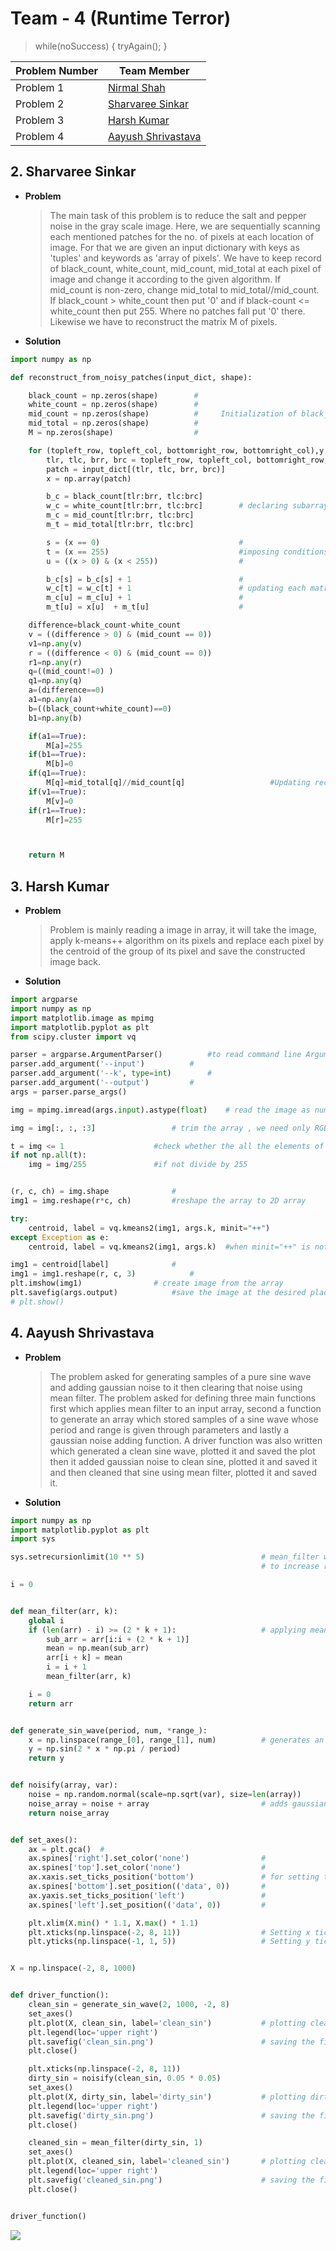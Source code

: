 # Team - 4 (Runtime Terror)
>while(noSuccess) {
        tryAgain();
}

|__Problem Number__|__Team Member__|
|------------------|---------------|
|Problem 1|[Nirmal Shah](https://github.com/nirmalshah123)|
|Problem 2|[Sharvaree Sinkar](https://github.com/sharvaree1921)|
|Problem 3|[Harsh Kumar](https://github.com/gautam32)|
|Problem 4|[Aayush Shrivastava](https://github.com/aayush2200)|

## 2. Sharvaree Sinkar
* __Problem__
    >The main task of this problem is to reduce the salt and pepper noise in the gray scale image.
    Here, we are sequentially scanning each mentioned patches for the no. of pixels at each location
    of image. For that we are given an input dictionary with keys as 'tuples' and keywords as 'array 
    of pixels'. We have to keep record of black_count, white_count, mid_count, mid_total at each pixel of 
    image and change it according to the given algorithm. If mid_count is non-zero, change mid_total to 
    mid_total//mid_count. If black_count > white_count then put '0' and if black-count <= white_count then
    put 255. Where no patches fall put '0' there. Likewise we have to reconstruct the matrix M of pixels.
    
* __Solution__
```python
import numpy as np

def reconstruct_from_noisy_patches(input_dict, shape):

    black_count = np.zeros(shape)        #
    white_count = np.zeros(shape)        #
    mid_count = np.zeros(shape)          #     Initialization of black_count,white_count,mid_count,mid_count,mid_total,M
    mid_total = np.zeros(shape)          #
    M = np.zeros(shape)                  #

    for (topleft_row, topleft_col, bottomright_row, bottomright_col),y in input_dict.items():  # no loop except this!
        tlr, tlc, brr, brc = topleft_row, topleft_col, bottomright_row, bottomright_col
        patch = input_dict[(tlr, tlc, brr, brc)]
        x = np.array(patch)

        b_c = black_count[tlr:brr, tlc:brc]        
        w_c = white_count[tlr:brr, tlc:brc]        # declaring subarrays according to patch
        m_c = mid_count[tlr:brr, tlc:brc]          
        m_t = mid_total[tlr:brr, tlc:brc]          

        s = (x == 0)                               #
        t = (x == 255)                             #imposing conditions
        u = ((x > 0) & (x < 255))                  #

        b_c[s] = b_c[s] + 1                        #
        w_c[t] = w_c[t] + 1                        # updating each matrix sequentially according to patch
        m_c[u] = m_c[u] + 1                        #
        m_t[u] = x[u]  + m_t[u]                    #

    difference=black_count-white_count
    v = ((difference > 0) & (mid_count == 0))
    v1=np.any(v)
    r = ((difference < 0) & (mid_count == 0))
    r1=np.any(r)
    q=((mid_count!=0) )
    q1=np.any(q)
    a=(difference==0)
    a1=np.any(a)
    b=((black_count+white_count)==0)
    b1=np.any(b)

    if(a1==True):
        M[a]=255
    if(b1==True):
        M[b]=0
    if(q1==True):
        M[q]=mid_total[q]//mid_count[q]                   #Updating reconstructed matrix M.
    if(v1==True):
        M[v]=0
    if(r1==True):
        M[r]=255



    return M
 ```
 
## 3. Harsh Kumar
* __Problem__
    >Problem is mainly reading a image in array, it will take the image, apply k-means++ algorithm on its pixels and replace each           pixel by the centroid of the group of its pixel and save the constructed image back.
    
* __Solution__
```python
import argparse
import numpy as np
import matplotlib.image as mpimg
import matplotlib.pyplot as plt
from scipy.cluster import vq

parser = argparse.ArgumentParser()  		#to read command line Arguments
parser.add_argument('--input')			#
parser.add_argument('--k', type=int)		#
parser.add_argument('--output')			#
args = parser.parse_args()

img = mpimg.imread(args.input).astype(float) 	# read the image as numpy array

img = img[:, :, :3]   				# trim the array , we need only RGB values

t = img <= 1 					#check whether the all the elements of array is < 1
if not np.all(t):
    img = img/255  				#if not divide by 255


(r, c, ch) = img.shape   			#
img1 = img.reshape(r*c, ch)			#reshape the array to 2D array

try:
	centroid, label = vq.kmeans2(img1, args.k, minit="++")
except Exception as e:
	centroid, label = vq.kmeans2(img1, args.k)  #when minit="++" is not appropriate for the given inputs

img1 = centroid[label]				#
img1 = img1.reshape(r, c, 3)			#
plt.imshow(img1)  				# create image from the array
plt.savefig(args.output)			#save the image at the desired place
# plt.show()
```

## 4. Aayush Shrivastava
* __Problem__
    >The problem asked for generating samples of a pure sine wave
    and adding gaussian noise to it then clearing that noise using
    mean filter. The problem asked for defining three main functions
    first which applies mean filter to an input array, second a function
    to generate an array which stored samples of a sine wave whose period
    and range is given through parameters and lastly a gaussian noise
    adding function. A driver function was also written which generated
    a clean sine wave, plotted it and saved the plot then it added gaussian
    noise to clean sine, plotted it and saved it and then cleaned that
    sine using mean filter, plotted it and saved it.

* __Solution__
```python
import numpy as np
import matplotlib.pyplot as plt
import sys

sys.setrecursionlimit(10 ** 5)                          # mean_filter was having too many recursions
                                                        # to increase recursion limit

i = 0


def mean_filter(arr, k):
    global i
    if (len(arr) - i) >= (2 * k + 1):                   # applying mean filter to the input array
        sub_arr = arr[i:i + (2 * k + 1)]
        mean = np.mean(sub_arr)
        arr[i + k] = mean
        i = i + 1
        mean_filter(arr, k)

    i = 0
    return arr


def generate_sin_wave(period, num, *range_):
    x = np.linspace(range_[0], range_[1], num)          # generates an array having samples of sine wave
    y = np.sin(2 * x * np.pi / period)
    return y


def noisify(array, var):
    noise = np.random.normal(scale=np.sqrt(var), size=len(array))
    noise_array = noise + array                         # adds gaussian noise to the array passed
    return noise_array


def set_axes():
    ax = plt.gca()  #
    ax.spines['right'].set_color('none')                #
    ax.spines['top'].set_color('none')                  #
    ax.xaxis.set_ticks_position('bottom')               # for setting the axes at origin
    ax.spines['bottom'].set_position(('data', 0))       #
    ax.yaxis.set_ticks_position('left')                 #
    ax.spines['left'].set_position(('data', 0))         #

    plt.xlim(X.min() * 1.1, X.max() * 1.1)
    plt.xticks(np.linspace(-2, 8, 11))                  # Setting x ticks
    plt.yticks(np.linspace(-1, 1, 5))                   # Setting y ticks


X = np.linspace(-2, 8, 1000)


def driver_function():
    clean_sin = generate_sin_wave(2, 1000, -2, 8)
    set_axes()
    plt.plot(X, clean_sin, label='clean_sin')           # plotting clean sin
    plt.legend(loc='upper right')
    plt.savefig('clean_sin.png')                        # saving the file
    plt.close()

    plt.xticks(np.linspace(-2, 8, 11))
    dirty_sin = noisify(clean_sin, 0.05 * 0.05)
    set_axes()
    plt.plot(X, dirty_sin, label='dirty_sin')           # plotting dirty sin
    plt.legend(loc='upper right')
    plt.savefig('dirty_sin.png')                        # saving the file
    plt.close()

    cleaned_sin = mean_filter(dirty_sin, 1)
    set_axes()
    plt.plot(X, cleaned_sin, label='cleaned_sin')       # plotting cleaned sin
    plt.legend(loc='upper right')
    plt.savefig('cleaned_sin.png')                      # saving the file
    plt.close()


driver_function()
```

![](https://github.com/MananKGarg/SOC_20_Virtual_Keyboard/blob/Team-4/Assignment%201/Team%204/meme.png)
